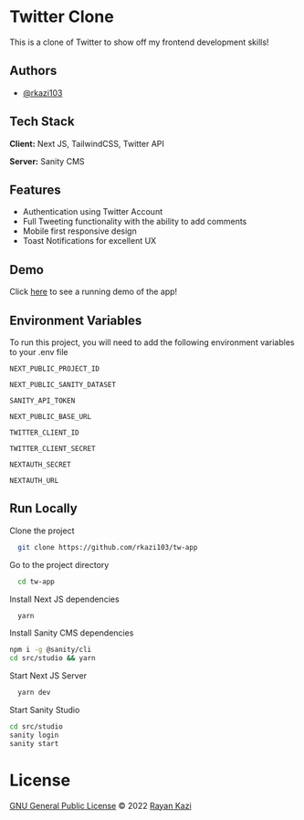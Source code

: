 
# Twitter Clone

This is a clone of Twitter to show off my frontend development skills!

## Authors

- [@rkazi103](https://www.github.com/rkazi103)


## Tech Stack

**Client:** Next JS, TailwindCSS, Twitter API

**Server:** Sanity CMS


## Features

- Authentication using Twitter Account
- Full Tweeting functionality with the ability to add comments
- Mobile first responsive design
- Toast Notifications for excellent UX


## Demo

Click [here](https://tw-app.vercel.app/) to see a running demo of the app!

## Environment Variables

To run this project, you will need to add the following environment variables to your .env file

`NEXT_PUBLIC_PROJECT_ID`

`NEXT_PUBLIC_SANITY_DATASET`

`SANITY_API_TOKEN`

`NEXT_PUBLIC_BASE_URL`

`TWITTER_CLIENT_ID`

`TWITTER_CLIENT_SECRET`

`NEXTAUTH_SECRET`

`NEXTAUTH_URL`
## Run Locally

Clone the project

```bash
  git clone https://github.com/rkazi103/tw-app
```

Go to the project directory

```bash
  cd tw-app
```

Install Next JS dependencies

```bash
  yarn
```

Install Sanity CMS dependencies

```bash
npm i -g @sanity/cli
cd src/studio && yarn
```

Start Next JS Server

```bash
  yarn dev
```

Start Sanity Studio

```bash
cd src/studio 
sanity login
sanity start
```

# License
[GNU General Public License](https://github.com/rkazi103/ig-ui-app/blob/main/LICENSE) © 2022 [Rayan Kazi](https://github.com/rkazi103)